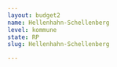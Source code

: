 ```yaml
---
layout: budget2
name: Hellenhahn-Schellenberg
level: kommune
state: RP
slug: Hellenhahn-Schellenberg

---
```



